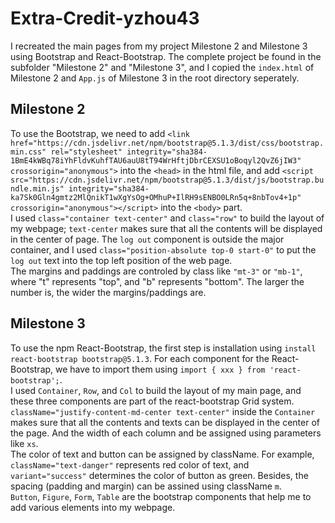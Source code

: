 # Extra-Credit-yzhou43

I recreated the main pages from my project Milestone 2 and Milestone 3 using Bootstrap and React-Bootstrap. The complete project be found 
in the subfolder "Milestone 2" and "Milestone 3", and I copied the `index.html` of Milestone 2 and `App.js` of Milestone 3 in the root directory seperately.

## Milestone 2
To use the Bootstrap, we need to add `<link href="https://cdn.jsdelivr.net/npm/bootstrap@5.1.3/dist/css/bootstrap.min.css" rel="stylesheet" integrity="sha384-1BmE4kWBq78iYhFldvKuhfTAU6auU8tT94WrHftjDbrCEXSU1oBoqyl2QvZ6jIW3" crossorigin="anonymous">` into the `<head>` in the html file, and add `<script src="https://cdn.jsdelivr.net/npm/bootstrap@5.1.3/dist/js/bootstrap.bundle.min.js" integrity="sha384-ka7Sk0Gln4gmtz2MlQnikT1wXgYsOg+OMhuP+IlRH9sENBO0LRn5q+8nbTov4+1p" crossorigin="anonymous"></script>` into the `<body>` part.  
I used `class="container text-center"` and `class="row"` to build the layout of my webpage; `text-center` makes sure that all the contents will be displayed 
in the center of page. The `log out` component is outside the major container, and I used `class="position-absolute top-0 start-0"` to put the `log out` text into 
the top left position of the web page.  
The margins and paddings are controled by class like `"mt-3"` or `"mb-1"`, where "t" represents "top", and "b" represents "bottom". The larger the number is, 
the wider the margins/paddings are.

## Milestone 3
To use the npm React-Bootstrap, the first step is installation using `install react-bootstrap bootstrap@5.1.3`. For each component for the React-Bootstrap, 
we have to import them using `import { xxx } from 'react-bootstrap';`.  
I used `Container`, `Row`, and `Col` to build the layout of my main page, and these three components are part of the react-bootstrap Grid system. 
`className="justify-content-md-center text-center"` inside the `Container` makes sure that all the contents and texts can be displayed in the center of the page. 
And the width of each column and be assigned using parameters like `xs`.  
The color of text and button can be assigned by className. For example, `className="text-danger"` represents red color of text, and `variant="success"` determines 
the color of button as green. Besides, the spacing (padding and margin) can be assined using className `m`.  
`Button`, `Figure`, `Form`, `Table` are the bootstrap components that help me to add various elements into my webpage.

